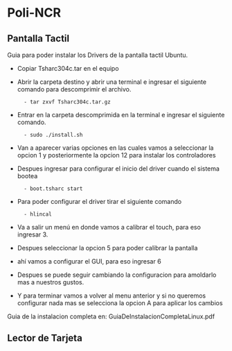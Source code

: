 # Poli-NCR

## Pantalla Tactil

Guia para poder instalar los Drivers de la pantalla tactil Ubuntu.
- Copiar Tsharc304c.tar en el equipo
- Abrir la carpeta destino y abrir una terminal e ingresar el siguiente comando para descomprimir el archivo.
        
        - tar zxvf Tsharc304c.tar.gz
    
- Entrar en la carpeta descomprimida en la terminal e ingresar el siguiente comando.
        
        - sudo ./install.sh 

- Van a aparecer varias opciones en las cuales vamos a seleccionar la opcion 1 y posteriormente la opcion 12 para instalar los controladores
    
- Despues ingresar para configurar el inicio del driver cuando el sistema bootea
        
        - boot.tsharc start  
    
- Para poder configurar el driver tirar el siguiente comando
        
        - hlincal
    
- Va a salir un menú en donde vamos a calibrar el touch, para eso ingresar 3.
- Despues seleccionar la opcion 5 para poder calibrar la pantalla  
- ahí vamos a configurar el GUI, para eso ingresar 6    
- Despues se puede seguir cambiando la configuracion para amoldarlo mas a nuestros gustos.
- Y para terminar vamos a volver al menu anterior y si no queremos configurar nada mas se selecciona la opcion A para aplicar los cambios

Guia de la instalacion completa en: GuiaDeInstalacionCompletaLinux.pdf

## Lector de Tarjeta